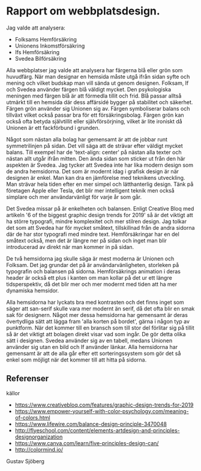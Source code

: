 <!-- ---
views:
    redovisa:
        region: sidebar-right
        template: anax/v2/block/default
        data:
            meta:
                type: single
                route: block/test
--- -->


Rapport om webbplatsdesign.
=======================

Jag valde att analysera:

- Folksams Hemförsäkring
- Unionens Inkomstförsäkring
- Ifs Hemförsäkring
- Svedea Bilförsäkring

Alla webbplatser jag valde att analysera har färgerna blå eller grön som huvudfärg. När man
designar en hemsida måste utgå ifrån sidan syfte och mening och vilket budskap man vill sända ut
genom designen. Folksam, If och Svedea använder färgen blå väldigt mycket. Den psykologiska meningen med färgen blå är att förmedla tillit och frid.
Blå passar alltså utmärkt till en hemsida där dess affärsidé bygger på stabilitet och säkerhet.
Färgen grön använder sig Unionen sig av. Färgen symboliserar balans och tillväxt vilket också passar
bra för ett försäkringsbolag. Färgen grön kan också ofta betyda självtillit eller självförsörjning, vilket
är lite ironiskt då Unionen är ett fackförbund i grunden.  

Något som nästan alla bolag har gemensamt är att de jobbar runt symmetrilinjen på sidan. Det vill säga att de
strävar efter väldigt mycket balans. Till exempel har de 'text-align: center' på nästan alla texter och nästan
allt utgår ifrån mitten. Den ända sidan som sticker ut från den här aspekten är Svedea. Jag tycker att Svedea inte
har lika modern design som de andra hemsidorna. Det som är modernt idag i grafisk design är när designen är enkel.
Man kan dra en jämförelse med teknikens utveckling. Man strävar hela tiden efter en mer simpel och lätthanterlig design.
Tänk på företagen Apple eller Tesla, det blir mer intelligent teknik men också simplare och mer användarvänligt för varje år som går.

Det Svedea missar på är enkelheten och balansen. Enligt Creative Bloq med artikeln '6 of the biggest graphic design trends for 2019'
så är det viktigt att ha större typografi, mindre komplexitet och mer stilren design. Jag tolkar det som att Svedea har för mycket småtext,
tillskillnad från de andra sidorna där de har stor typografi med mindre text. Hemförsäkringar har en del småtext också, men det är
längre ner på sidan och inget man blir introducerad av direkt när man kommer in på sidan.

De två hemsidorna jag skulle säga är mest moderna är Unionen och Folksam. Det jag grundar det på är användarvänligheten, storleken på typografin och
balansen på sidorna. Hemförsäkrings animation i deras header är också ett plus i kanten om man kollar på det ur ett längre tidsperspektiv, då det blir mer och mer modernt med tiden att ha mer dynamiska hemsidor.

Alla hemsidorna har lyckats bra med kontrasten och det finns inget som säger att san-serif skulle vara mer modernt än serif, då det ofta blir
en smak sak för designern. Något mer dessa hemsidorna har gemensamt är deras övertydliga sätt att lägga fram 'alla korten på bordet', gärna i någon
typ av punktform. När det kommer till en bransch som till stor del förlitar sig på tillit så är det viktigt att bolagen direkt visar vad som
ingår. De gör detta olika sätt i designen. Svedea använder sig av en tabell, medans Unionen använder sig utan en bild och If använder länkar.
Alla hemsidorna har gemensamt är att de alla går efter ett sorteringssystem som gör det så enkel som möjligt när det kommer till att hitta på sidorna.





Referenser
-----------
källor

- https://www.creativebloq.com/features/graphic-design-trends-for-2019
- https://www.empower-yourself-with-color-psychology.com/meaning-of-colors.html
- https://www.lifewire.com/balance-design-principle-3470048
- http://flyeschool.com/content/elements-artdesign-and-principles-designorganization
- https://www.canva.com/learn/five-principles-design-can/
- http://colormind.io/

Gustav Sjöberg
